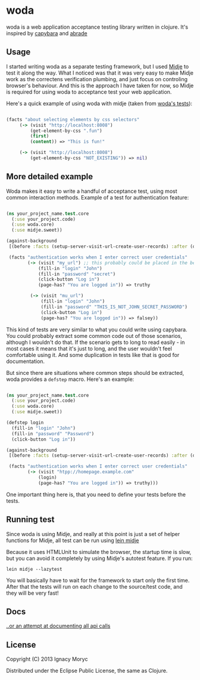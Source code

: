 # woda

woda is a web application acceptance testing library written in clojure. It's inspired by [capybara](https://github.com/jnicklas/capybara) and [abrade](https://github.com/weavejester/abrade)

## Usage

I started writing woda as a separate testing framework, but I used [Midje](https://github.com/marick/Midje) to test it along the way.
What I noticed was that it was very easy to make Midje work as the correctens verification plumbing, and just focus on controling browser's behaviour. And this is the approach I have taken for now, so Midje is required for using woda to acceptance test your web application.

Here's a quick example of using woda with midje (taken from [woda's tests](https://github.com/ignacy/woda/blob/master/test/woda/test/core.clj)):

```clojure

(facts "about selecting elements by css selectors"
     (-> (visit "http://localhost:8008")
         (get-element-by-css ".fun")
         (first)
         (content)) => "This is fun!"

     (-> (visit "http://localhost:8008")
         (get-element-by-css "NOT_EXISTING")) => nil)

```

## More detailed example

Woda makes it easy to write a handful of acceptance test, using most common interaction methods.
Example of a test for authentication feature:

```clojure

(ns your_project_name.test.core
  (:use your_project.code)
  (:use woda.core)
  (:use midje.sweet))

(against-background
 [(before :facts (setup-server-visit-url-create-user-records) :after (do-cleanup))]

 (facts "authentication works when I enter correct user credentials"
        (-> (visit "my_url") ;; this probably could be placed in the before facts method
            (fill-in "login" "John")
            (fill-in "password" "secret")
            (click-button "Log in")
            (page-has? "You are logged in")) => truthy

         (-> (visit "mu_url")
             (fill-in "login" "John")
             (fill-in "password" "THIS_IS_NOT_JOHN_SECRET_PASSWORD")
             (click-button "Log in")
             (page-has? "You are logged in")) => falsey))

```

This kind of tests are very similar to what you could write using capybara. You could probably extract
some common code out of those scenarios, although I wouldn't do that. If the scenario gets to long
to read easily - in most cases it means that it's just to long, and the user wouldn't feel comfortable
using it. And some duplication in tests like that is good for documentation.

But since there are situations where common steps should be extracted, woda provides a `defstep` macro.
Here's an example:

```clojure

(ns your_project_name.test.core
  (:use your_project.code)
  (:use woda.core)
  (:use midje.sweet))

(defstep login
  (fill-in "login" "John")
  (fill-in "password" "Password")
  (click-button "Log in"))

(against-background
 [(before :facts (setup-server-visit-url-create-user-records) :after (do-cleanup))]

 (facts "authentication works when I enter correct user credentials"
        (-> (visit "htpp://homepage.example.com"
            (login)
            (page-has? "You are logged in")) => truthy)))

```

One important thing here is, that you need to define your tests before the tests.


## Running test

Since woda is using Midje, and really at this point is just a set of helper functions for Midje,
all test can be run using [lein midje](https://github.com/marick/lein-midje) 

Because it uses HTMLUnit to simulate the browser, the startup time is slow, but you can avoid it completely
by using Midje's autotest feature. If you run:

    lein midje --lazytest
    
You will basically have to wait for the framework to start only the first time. After that the tests will run
on each change to the source/test code, and they will be very fast!

## Docs

[..or an attempt at documenting all api calls](https://github.com/ignacy/woda/blob/master/test/woda/test/core.clj)

## License     

Copyright (C) 2013 Ignacy Moryc

Distributed under the Eclipse Public License, the same as Clojure.

